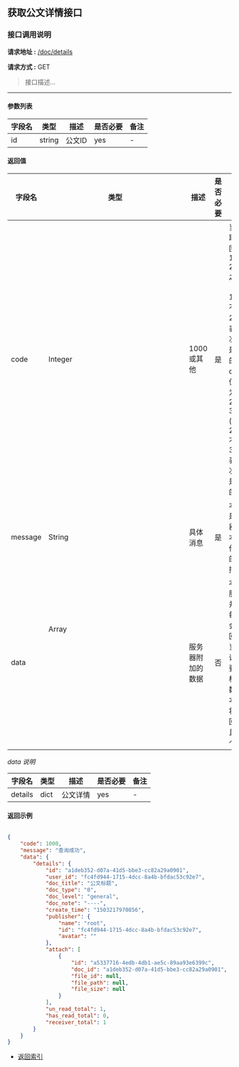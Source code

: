 ## 获取公文详情接口

### 接口调用说明

__请求地址 :__ [/doc/details](#)

__请求方式 :__ GET

> 接口描述...

--------------------------------------

#### 参数列表

|字段名|类型|描述|是否必要|备注|
|-|-|-|-|-|
|id|string|公文ID|yes|-|


#### 返回值

|字段名|类型|描述|是否必要|备注|
|-|-|-|-|-|
|code|Integer|1000 或其他|是|当code取值范围为 1000 - 2000 之间时（包含1000, 不包含2000）表示此次操作是成功的。当code取值范围为 2000 - 3000 (包含2000, 不包含3000)表示此次操作是失败的|
|message|String|具体消息|是|本字段是服务器对于本次操作结果的消息描述|
|data|Array<Object>|服务器附加的数据|否|本字段服务器并不是每次都会返回，大当每次请求需要返回相应的数据时本字段将会返回，并且是一个数组|

_data 说明_

|字段名|类型|描述|是否必要|备注|
|-|-|-|-|-|
|details|dict|公文详情|yes|-|


#### 返回示例

```json

{
    "code": 1000,
    "message": "查询成功",
    "data": {
        "details": {
            "id": "a1deb352-d07a-41d5-bbe3-cc82a29a0901",
            "user_id": "fc4fd944-1715-4dcc-8a4b-bfdac53c92e7",
            "doc_title": "公文标题",
            "doc_type": "0",
            "doc_level": "general",
            "doc_note": "----",
            "create_time": "1503217970856",
            "publisher": {
                "name": "root",
                "id": "fc4fd944-1715-4dcc-8a4b-bfdac53c92e7",
                "avatar": ""
            },
            "attach": [
                {
                    "id": "a5337716-4edb-4db1-ae5c-89aa93e6399c",
                    "doc_id": "a1deb352-d07a-41d5-bbe3-cc82a29a0901",
                    "file_id": null,
                    "file_path": null,
                    "file_size": null
                }
            ],
            "un_read_total": 1,
            "has_read_total": 0,
            "receiver_total": 1
        }
    }
}

```

* [返回索引](../readme.md)
